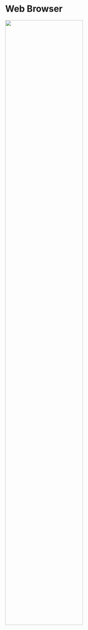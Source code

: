 #  Web Browser 

  <img src="https://user-images.githubusercontent.com/46912845/144733182-31b46ffc-12c6-4def-a990-9b93d886d2db.png" width="70%"></img>

